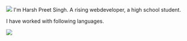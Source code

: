 ![]("https://cdn.dribbble.com/users/720738/screenshots/3848385/hello_zidler_dribbble.gif")
I'm Harsh Preet Singh. A rising webdeveloper, a high school student.

I have worked with following languages.
<p>
  <img src="	https://encrypted-tbn0.gstatic.com/images?q=tbn:ANd9GcQtlP1J5mqNncn2K0krgyKWzIAEbskKWwgC1Q&usqp=CAU">
</p>


